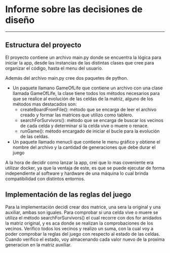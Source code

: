 # Informe sobre las decisiones de diseño
<hr>

## Estructura del proyecto

El proyecto contiene un archivo main.py donde se encuentra la lógica para iniciar la app, desde las instancias de las distintas clases que cree para organizar el código, hasta el menu del usuario.

Además del archivo main.py cree dos paquetes de python.

* Un paquete llamano GameOfLife que contiene un archivo con una clase llamada GameOfLife, la clase tiene todos los métodos necesarios para que se realice al evolución de las celdas de la matriz, alguno de los métodos mas destacados son:
    - createBoardFromFile(): método que se encarga de leer el archivo creado y formar las matrices que utilizo como tablero.
    - searchForSurvivors(): método que se encarga de buscar los vecinos de cada celda y determinar si la celda vive o muere o renace.
    - runGame(): método encargado de iniciar el bucle para la evolución de las celdas.
* Un paquete llamado menucli que contiene le menu gráfico y obtiene el nombre del archivo y la cantidad de generaciones que debe durar el juego

A la hora de decidir como lanzar la app, crei que lo mas coveniente era utilizar docker, ya que la ventaja de este, es que se puede ejecutar de forma independiente al software y hardware de una máquina lo cual brinda compatibilidad con distintos entornos.

## Implementación de las reglas del juego

Para la implementación decidi crear dos matrice, una sera la original y una auxiliar, ambas son iguales. Para comprobar si una celda vive o muere se utiliza el método searchForSurvivors() el cual recorre con dos for anidados la matriz original, y es aca donde se realizan la comprobaciones de los vecinos. Verifico todos los vecinos y realizo un suma, con la cual voy a poder comprobar la reglas del juego con respecto al estado de las celdas. Cuando verifico el estado, voy almacenando cada valor nuevo de la proxima generacion en la matriz auxiliar.